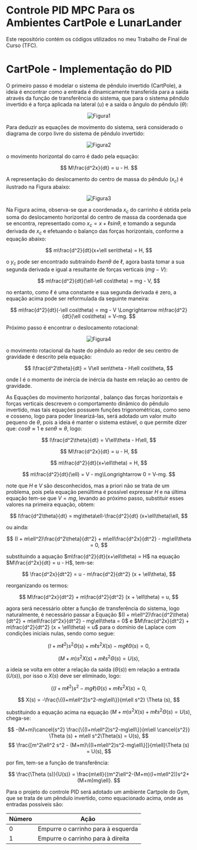 # Controle PID MPC Para os Ambientes CartPole e LunarLander

 Este repositório contém os códigos utilizados no meu Trabalho de Final de Curso (TFC). 

 # CartPole - Implementação do PID

  O primeiro passo é modelar o sistema de pêndulo invertido (CartPole), a ideia é encontrar como a entrada é dinamicamente transferida para a saída através da função de transferência do sistema, que para o sistema pêndulo invertido é a força aplicada na lateral ($u$) e a saída o ângulo do pêndulo ($\theta$):

<p align="center">
  <img src="https://github.com/GabrielBuenoLeandro/Controle_PID_MPC_CartPole_e_LunarLander/assets/89855274/5b909e59-ac82-4594-8147-c86c43f08cd0" alt="Figura1">
</p>

 Para deduzir as equações de movimento do sistema, será considerado o diagrama de corpo livre do sistema de pêndulo invertido:

<p align="center">
  <img src="https://github.com/GabrielBuenoLeandro/Controle_PID_MPC_CartPole_e_LunarLander/assets/89855274/b090f698-71ce-40e3-9e8a-f6f44d95741d" alt="Figura2">
</p>

o movimento horizontal do carro é dado pela equação:

$$
 M\frac{d^2x}{dt} = u - H.
$$

 A representação do deslocamento do centro de massa do pêndulo ($x_c$) é ilustrado na Figura abaixo:

<p align="center">
  <img src="https://github.com/GabrielBuenoLeandro/Controle_PID_MPC_CartPole_e_LunarLander/assets/89855274/afe4a17a-8c2e-4b06-9a35-263bd3fc4660" alt="Figura3">
</p>

 Na Figura acima, observa-se que a coordenada $x_c$ do carrinho é obtida pela soma do deslocamento horizontal do centro de massa da coordenada que se encontra, representado como $x_c=x + \ell sin\theta$, e tomando a segunda derivada de $x_c$ e efetuando o balanço das forças horizontais, conforme a equação abaixo:

$$
m\frac{d^2}{dt}(x+\ell sen\theta) = H,
$$

o $y_c$ pode ser encontrado subtraindo $\ell sen\theta$ de $\ell$, agora basta tomar a sua segunda derivada e igual a resultante de forças verticais ($mg-V$):

$$
m\frac{d^2}{dt}(\ell-\ell cos\theta) = mg - V,
$$

no entanto, como $\ell$ é uma constante e sua segunda derivada é zero, a equação acima pode ser reformulada da seguinte maneira:

$$
m\frac{d^2}{dt}(-\ell cos\theta) = mg - V \Longrightarrow  m\frac{d^2}{dt}(\ell cos\theta) = V-mg.
$$

Próximo passo é encontrar o deslocamento rotacional:

<p align="center">
  <img src="https://github.com/GabrielBuenoLeandro/Controle_PID_MPC_CartPole_e_LunarLander/assets/89855274/97aab695-b4b8-4642-b335-dacb25efa05d" alt="Figura4">
</p>

o  movimento rotacional da haste do pêndulo ao redor de seu centro de gravidade é descrito pela equação:

$$
I\frac{d^2\theta}{dt} = V\ell sen\theta - H\ell cos\theta,
$$

 onde I é o momento de inércia de inércia da haste em relação ao centro de gravidade.

As Equações do  movimento horizontal , balanço das forças horizontais e forças verticais  descrevem o comportamento dinâmico do pêndulo invertido, mas tais equações possuem funções trigonométricas, como seno e cosseno, logo para poder linearizá-las, será adotado um valor muito pequeno de $\theta$, pois a ideia é manter o sistema estável, o que permite dizer que: $cos\theta \approx 1$ e $sen\theta \approx \theta$, logo:

$$
I\frac{d^2\theta}{dt} = V\ell\theta - H\ell,
$$

$$
M\frac{d^2x}{dt} = u - H,
$$

$$
m\frac{d^2}{dt}(x+\ell\theta) = H,
$$

$$
 m\frac{d^2}{dt}(\ell) = V - mg\Longrightarrow  0 = V-mg.
$$

note que $H$ e $V$ são desconhecidos, mas a priori não se trata de um problema, pois pela equação penúltima é possível expressar $H$ e na última equação tem-se que $V=mg$, levando ao próximo passo, substituir esses valores na primeira equação, obtem:

$$
I\frac{d^2\theta}{dt} = mg\theta\ell-\frac{d^2}{dt} (x+\ell\theta)\ell,
$$

ou ainda:

$$
(I + m\ell^2)\frac{d^2\theta}{dt^2} + m\ell\frac{d^2x}{dt^2} - mg\ell\theta = 0,
$$

 substituindo a aquação $m\frac{d^2}{dt}(x+\ell\theta) = H$ na equação $M\frac{d^2x}{dt} = u - H$, tem-se:

 $$
 \frac{d^2x}{dt^2} = u - m\frac{d^2}{dt^2} (x + \ell\theta),
 $$

 reorganizando os termos:

 $$
  M\frac{d^2x}{dt^2} + m\frac{d^2}{dt^2} (x + \ell\theta) = u,
 $$

 agora será necessário obter a função de transferência do sistema, logo naturalmente, é necessário passar a Equação $(I + m\ell^2)\frac{d^2\theta}{dt^2} + m\ell\frac{d^2x}{dt^2} - mg\ell\theta = 0$ e $M\frac{d^2x}{dt^2} + m\frac{d^2}{dt^2} (x + \ell\theta) = u$ para o domínio de Laplace com condições iniciais nulas, sendo como segue:

 $$
 (I + m\ell^2)s^2\Theta(s) + m\ell s^2 X(s) - mg\ell\Theta(s) = 0,
 $$

$$
 (M+m)s^2 X(s) + m\ell s^2\Theta(s) = U(s),
$$

a ideia se volta em obter a relação da saída ($\Theta (s)$) em relação a entrada ($U(s)$), por isso o $X(s)$ deve ser eliminado, logo:

$$
((I + m\ell^2)s^2 - mg\ell)\Theta(s) + m\ell s^2 X(s) = 0,
$$

$$
X(s) = -\frac{\{(I+m\ell^2)s^2-mg\ell\}}{m\ell s^2} \Theta (s),
$$

substituindo a equação acima na equação $(M+m)s^2 X(s) + m\ell s^2\Theta(s) = U(s)$, chega-se:

$$
-(M+m)\cancel{s^2} \frac{\{(I+m\ell^2)s^2-mg\ell\}}{m\ell \cancel{s^2}} \Theta (s) + m\ell s^2\Theta(s) = U(s),
$$
$$
\frac{[m^2\ell^2 s^2 - (M+m)\{(I+m\ell^2)s^2-mg\ell\}]}{m\ell}\Theta (s) = U(s),
$$

por fim, tem-se a função de transferência:

$$
\frac{\Theta (s)}{U(s)} = \frac{m\ell}{(m^2\ell^2-(M+m)(I+m\ell^2))s^2+(M+m)mg\ell}.
$$

Para o projeto do controle PID será adotado um ambiente Cartpole do Gym, que se trata de um pêndulo invertido, como equacionado acima, onde as entradas possíveis são:

| Número | Ação                              |
|--------|-----------------------------------|
| 0      | Empurre o carrinho para à esquerda|
| 1      | Empurre o carrinho para à direita |
